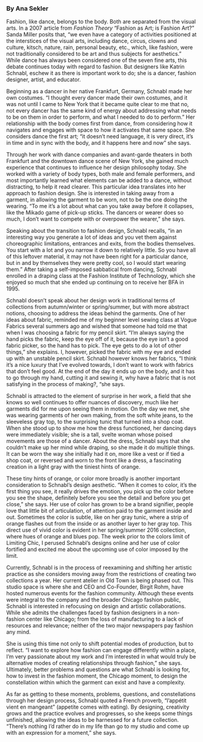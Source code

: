 ### By Ana Sekler

Fashion, like dance, belongs to the body. Both are separated from the
visual arts. In a 2007 article from *Fashion Theory* “Fashion as Art; is
Fashion Art?” Sanda Miller posits that, “we even have a category of
activities positioned at the interstices of the visual arts, including
dance, circus, clowns and culture, kitsch, nature, rain, personal
beauty, etc., which, like fashion, were not traditionally considered to
be art and thus subjects for aesthetics.” While dance has always been
considered one of the seven fine arts, this debate continues today with
regard to fashion. But designers like Katrin Schnabl, eschew it as there
is important work to do; she is a dancer, fashion designer, artist, and
educator.

Beginning as a dancer in her native Frankfurt, Germany, Schnabl made her
own costumes. “I thought every dancer made their own costumes, and it
was not until I came to New York that it became quite clear to me that
no, not every dancer has the same kind of energy about addressing what
needs to be on them in order to perform, and what I needed to do to
perform.” Her relationship with the body comes first from dance, from
considering how it navigates and engages with space to how it activates
that same space. She considers dance the first art; “it doesn’t need
language, it is very direct, it’s in time and in sync with the body, and
it happens here and now” she says.

Through her work with dance companies and avant-garde theaters in both
Frankfurt and the downtown dance scene of New York, she gained much
experience that continues to influence her design philosophy today. She
worked with a variety of body types, both male and female performers,
and most importantly learned what elements can be added to a dance,
without distracting, to help it read clearer. This particular idea
translates into her approach to fashion design. She is interested in
taking away from a garment, in allowing the garment to be worn, not to
be the one doing the wearing. “To me it’s a lot about what can you take
away before it collapses, like the Mikado game of pick-up sticks. The
dancers or wearer does so much, I don’t want to compete with or
overpower the wearer,” she says.

Speaking about the transition to fashion design, Schnabl recalls, “in an
interesting way you generate a lot of ideas and you vet them against
choreographic limitations, entrances and exits, from the bodies
themselves. You start with a lot and you narrow it down to relatively
little. So you have all of this leftover material, it may not have been
right for a particular dance, but in and by themselves they were pretty
cool, so I would start wearing them.” After taking a self-imposed
sabbatical from dancing, Schnabl enrolled in a draping class at the
Fashion Institute of Technology, which she enjoyed so much that she
ended up continuing on to receive her BFA in 1995.

Schnabl doesn’t speak about her design work in traditional terms of
collections from autumn/winter or spring/summer, but with more abstract
notions, choosing to address the ideas behind the garments. One of her
ideas about fabric, reminded me of my beginner level sewing class at
Vogue Fabrics several summers ago and wished that someone had told me
that when I was choosing a fabric for my pencil skirt. “I’m always
saying the hand picks the fabric, keep the eye off of it, because the
eye isn’t a good fabric picker, so the hand has to pick. The eye gets to
do a lot of other things,” she explains. I, however, picked the fabric
with my eye and ended up with an unstable pencil skirt. Schnabl however
knows her fabrics, “I think it’s a nice luxury that I’ve evolved
towards, I don’t want to work with fabrics that don’t feel good. At the
end of the day it ends up on the body, and it has to go through my hand,
cutting it and sewing it, why have a fabric that is not satisfying in
the process of making?, “she says.

Schnabl is attracted to the element of surprise in her work, a field
that she knows so well continues to offer nuances of discovery, much
like her garments did for me upon seeing them in motion. On the day we
met, she was wearing garments of her own making, from the soft white
jeans, to the sleeveless gray top, to the surprising tunic that turned
into a shop coat. When she stood up to show me how the dress functioned,
her dancing days were immediately visible; she is a tall, svelte woman
whose poised movements are those of a dancer. About the dress, Schnabl
says that she couldn’t make up her mind while draping, so she made it do
multiple things. It can be worn the way she initially had it on, more
like a vest or if tied a shop coat, or reversed and worn to the front
like a dress, a fascinating creation in a light gray with the tiniest
hints of orange.

These tiny hints of orange, or color more broadly is another important
consideration to Schnabl’s design aesthetic. “When it comes to color,
it’s the first thing you see, it really drives the emotion, you pick up
the color before you see the shape, definitely before you see the detail
and before you get close,” she says. Her use of color has grown to be a
brand signifier, people love that little bit of articulation, of
attention paid to the garment inside and out. Sometimes the color is
subtle, like on her gray tunic, where a strip of orange flashes out from
the inside or as another layer to her gray top. This direct use of vivid
color is evident in her spring/summer 2016 collection, where hues of
orange and blues pop. The week prior to the colors limit of Limiting
Chic, I perused Schnabl’s designs online and her use of color fortified
and excited me about the upcoming use of color imposed by the limit.

Currently, Schnabl is in the process of reexamining and shifting her
artistic practice as she considers moving away from the restrictions of
creating two collections a year. Her current atelier in Old Town is
being phased out. This studio space is where she and CEO and Co-Founder,
Birgit Rohm, have hosted numerous events for the fashion community.
Although these events were integral to the company and the broader
Chicago fashion public, Schnabl is interested in refocusing on design
and artistic collaborations. While she admits the challenges faced by
fashion designers in a non-fashion center like Chicago; from the loss of
manufacturing to a lack of resources and relevance; neither of the two
major newspapers pay fashion any mind.

She is using this time not only to shift potential modes of production,
but to reflect. “I want to explore how fashion can engage differently
within a place, I’m very passionate about my work and I’m interested in
what would truly be alternative modes of creating relationships through
fashion,” she says. Ultimately, better problems and questions are what
Schnabl is looking for, how to invest in the fashion moment, the Chicago
moment, to design the constellation within which the garment can exist
and have a complexity.

As far as getting to these moments, problems, questions, and
constellations through her design process, Schnabl quoted a French
proverb, “l’appétit vient en mangeant” (appetite comes with eating). By
designing, creativity grows and the practice evolves and progresses, so
she keeps some things unfinished, allowing the ideas to be harnessed for
a future collection. “There’s nothing I’d rather do in my life than go
to my studio and come up with an expression for a moment,” she says.
